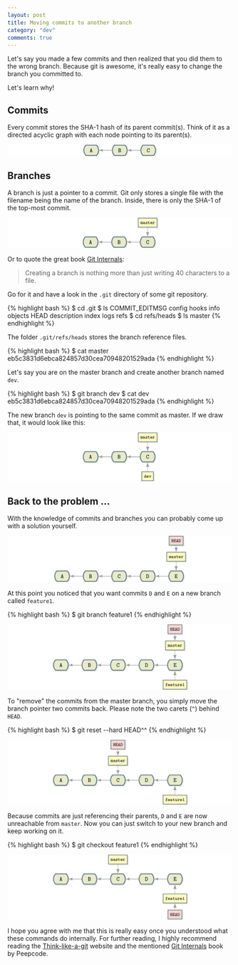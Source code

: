 ```yaml
---
layout: post
title: Moving commits to another branch
category: "dev"
comments: true
---
```


Let's say you made a few commits and then realized that you did them to the wrong branch. Because git is awesome, it's really easy to change the branch you committed to.

Let's learn why!

## Commits

Every commit stores the SHA-1 hash of its parent commit(s). Think of it as a directed acyclic graph with each node pointing to its parent(s).

![Simple Commits](/assets/graphimages/commit-1.png)

## Branches

A branch is just a pointer to a commit. Git only stores a single file with the filename being the name of the branch. Inside, there is only the SHA-1 of the top-most commit.

![Simple branching](/assets/graphimages/commit-2.png)

Or to quote the great book [Git Internals](https://github.com/pluralsight/git-internals-pdf):

> Creating a branch is nothing more than just writing 40 characters to a file.

Go for it and have a look in the `.git` directory of some git repository.

{% highlight bash %}
$ cd .git
$ ls
COMMIT_EDITMSG config         hooks          info           objects
HEAD           description    index          logs           refs
$ cd refs/heads
$ ls
master
{% endhighlight %}

The folder `.git/refs/heads` stores the branch reference files.

{% highlight bash %}
$ cat master
eb5c3831d6ebca824857d30cea70948201529ada
{% endhighlight %}

Let's say you are on the master branch and create another branch named `dev`.

{% highlight bash %}
$ git branch dev
$ cat dev
eb5c3831d6ebca824857d30cea70948201529ada
{% endhighlight %}

The new branch `dev` is pointing to the same commit as master. If we draw that, it would look like this:

![New branch dev](/assets/graphimages/commit-3.png)

## Back to the problem ...

With the knowledge of commits and branches you can probably come up with a solution yourself.

![Commits on wrong branch](/assets/graphimages/commit-4.png)

At this point you noticed that you want commits `D` and `E` on a new branch called `feature1`.

{% highlight bash %}
$ git branch feature1
{% endhighlight %}

![Create a feature branch](/assets/graphimages/commit-5.png)

To "remove" the commits from the master branch, you simply move the branch pointer two commits back. Please note the two carets (`^`) behind `HEAD`.

{% highlight bash %}
$ git reset --hard HEAD^^
{% endhighlight %}

![Move branch pointer back](/assets/graphimages/commit-6.png)

Because commits are just referencing their parents, `D` and `E` are now unreachable from `master`. Now you can just switch to your new branch and keep working on it.

{% highlight bash %}
$ git checkout feature1
{% endhighlight %}

![Checkout feature1 branch](/assets/graphimages/commit-7.png)

I hope you agree with me that this is really easy once you understood what these commands do internally. For further reading, I highly recommend reading the [Think-like-a-git](http://think-like-a-git.net/) website and the mentioned [Git Internals](https://github.com/pluralsight/git-internals-pdf) book by Peepcode.
